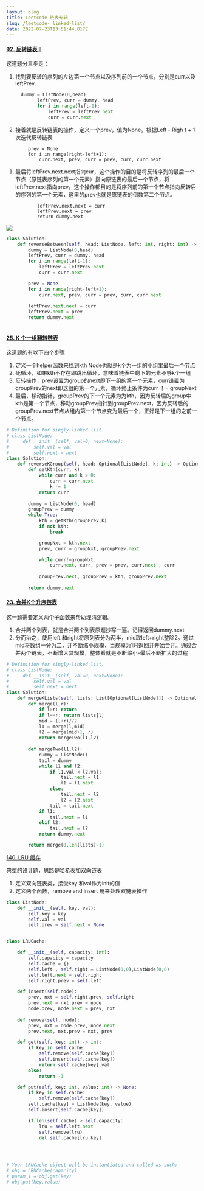 ```yaml
---
layout: blog
title: Leetcode-链表专辑
slug: /leetcode- linked-list/
date: 2022-07-23T13:51:44.817Z
---
```

#### [92. 反转链表 II](https://leetcode.cn/problems/reverse-linked-list-ii/)

这道题分三步走：

1. 找到要反转的序列的左边第一个节点以及序列前的一个节点，分别是curr以及 leftPrev.

   ```python
     dummy = ListNode(0,head)
           leftPrev, curr = dummy, head
           for i in range(left-1):
               leftPrev = leftPrev.next
               curr = curr.next
   ```
2. 接着就是反转链表的操作，定义一个prev，值为None。根据Left - Righ t + 1次迭代反转链表

```
        prev = None
        for i in range(right-left+1):
            curr.next, prev, curr = prev, curr, curr.next
```

1. 最后将leftPrev.next.next指向cur，这个操作的目的是将反转序列的最后一个节点（原链表序列的第一个元素）指向原链表的最后一个节点，将leftPrev.next指向prev，这个操作都目的是将序列前的第一个节点指向反转后的序列的第一个元素，这里的prev也就是原链表的倒数第二个节点。

   ```
           leftPrev.next.next = curr
           leftPrev.next = prev
           return dummy.next
   ```

![](/assets/screenshot-2022-07-23-at-15.42.06.png)

```python
class Solution:
    def reverseBetween(self, head: ListNode, left: int, right: int) -> ListNode:
        dummy = ListNode(0,head)
        leftPrev, curr = dummy, head
        for i in range(left-1):
            leftPrev = leftPrev.next
            curr = curr.next

        prev = None
        for i in range(right-left+1):
            curr.next, prev, curr = prev, curr, curr.next
        
        leftPrev.next.next = curr
        leftPrev.next = prev
        return dummy.next
        
```

#### [25. K 个一组翻转链表](https://leetcode.cn/problems/reverse-nodes-in-k-group/)

这道题的有以下四个步骤

1. 定义一个helper函数来找到kth Node也就是k个为一组的小组里最后一个节点
2. 死循环，如果kth不存在即跳出循环，意味着链表中剩下的元素不够k个一组
3. 反转操作，prev设置为group的next即下一组的第一个元素，curr设置为groupPrev的next即这组的第一个元素，循环终止条件为curr ！= groupNext
4. 最后，移动指针，groupPrev的下一个元素为为kth，因为反转后的group中kth是第一个节点，移动groupPrev指针到groupPrev.next，因为反转后的groupPrev.next节点从组内第一个节点变为最后一个，正好是下一组的之前一个节点。

```python
# Definition for singly-linked list.
# class ListNode:
#     def __init__(self, val=0, next=None):
#         self.val = val
#         self.next = next
class Solution:
    def reverseKGroup(self, head: Optional[ListNode], k: int) -> Optional[ListNode]:
        def getKth(curr, k):
            while curr and k > 0:
                curr = curr.next
                k -= 1
            return curr
        
        dummy = ListNode(0, head)
        groupPrev = dummy      
        while True:
            kth = getKth(groupPrev,k)
            if not kth:
                break

            groupNxt = kth.next
            prev, curr = groupNxt, groupPrev.next

            while curr!=groupNxt:
                curr.next, curr, prev = prev, curr.next , curr
                      
            groupPrev.next, groupPrev = kth, groupPrev.next
        
        return dummy.next
```

#### [23. 合并K个升序链表](https://leetcode.cn/problems/merge-k-sorted-lists/)

这一题需要定义两个子函数来帮助理清逻辑。

1. 合并两个列表，就是合并两个列表原题抄写一遍。记得返回dummy.next
2. 分而治之，使用left 和right将原列表分为两半，mid取left+right整除2。通过mid将数组一分为二，并不断缩小规模，当规模为1时返回并开始合并。通过合并两个链表，不断增大其规模，整体看就是不断缩小-最后不断扩大的过程

```python
# Definition for singly-linked list.
# class ListNode:
#     def __init__(self, val=0, next=None):
#         self.val = val
#         self.next = next
class Solution:
    def mergeKLists(self, lists: List[Optional[ListNode]]) -> Optional[ListNode]:
        def merge(l,r):
            if l>r: return
            if l==r: return lists[l]
            mid = (l+r)//2
            l1 = merge(l,mid)
            l2 = merge(mid+1, r)
            return mergeTwo(l1,l2)
        
        def mergeTwo(l1,l2):
            dummy = ListNode()
            tail = dummy
            while l1 and l2:
                if l1.val < l2.val:
                    tail.next = l1
                    l1 = l1.next
                else:
                    tail.next = l2
                    l2 = l2.next
                tail = tail.next
            if l1:
                tail.next = l1
            elif l2:
                tail.next = l2
            return dummy.next

        return merge(0,len(lists)-1)
```

[146. LRU 缓存](https://leetcode.cn/problems/lru-cache/)

典型的设计题，思路是哈希表加双向链表

1. 定义双向链表类，接受key 和val作为init的值
2. 定义两个函数，remove and insert 用来处理双链表操作



```python
class ListNode:
    def __init__(self, key, val):
        self.key = key
        self.val = val
        self.prev = self.next = None


class LRUCache:

    def __init__(self, capacity: int):
        self.capacity = capacity
        self.cache = {}
        self.left , self.right = ListNode(0,0),ListNode(0,0)
        self.left.next = self.right
        self.right.prev = self.left

    def insert(self,node):
        prev, nxt = self.right.prev, self.right
        prev.next = nxt.prev = node
        node.prev, node.next = prev, nxt
        
    def remove(self, node):
        prev, nxt = node.prev, node.next
        prev.next, nxt.prev = nxt, prev

    def get(self, key: int) -> int:
        if key in self.cache:
            self.remove(self.cache[key])
            self.insert(self.cache[key])
            return self.cache[key].val
        else:
            return -1

    def put(self, key: int, value: int) -> None:
        if key in self.cache:
            self.remove(self.cache[key])
        self.cache[key] = ListNode(key, value)
        self.insert(self.cache[key])

        if len(self.cache) > self.capacity:
            lru = self.left.next
            self.remove(lru)
            del self.cache[lru.key]
            



# Your LRUCache object will be instantiated and called as such:
# obj = LRUCache(capacity)
# param_1 = obj.get(key)
# obj.put(key,value)
```